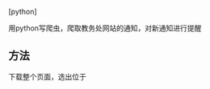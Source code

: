 [python]

用python写爬虫，爬取教务处网站的通知，对新通知进行提醒

## 方法

下载整个页面，选出位于<title>标签中的有用信息，写入1.txt中，  
打开1.txt,读取第一行，与最新读取的网页中的教务通知的第一个信息进行对比，   
如果不同则发送邮件，邮件内容为更新的通知标题，邮件的标题可以自定义。



## 问题
 已全部解决   
 理论上行得通   
 实践通过修改1.txt使内容不同，邮件发送成功     

 
 漏洞在于如果在计划任务时间内更新了多条通知，只能提醒更新了一条     
 邮件发送可能会抽风，数量过多会被网关拦截

## 用法
 修改收信人的邮箱地址，服务器git clone 后添加计划任务
 
## demo
完整的程序在demo1.py中      
另外：operation.py是对教务快讯通知提醒
## attention
必须是python3 环境下运行
